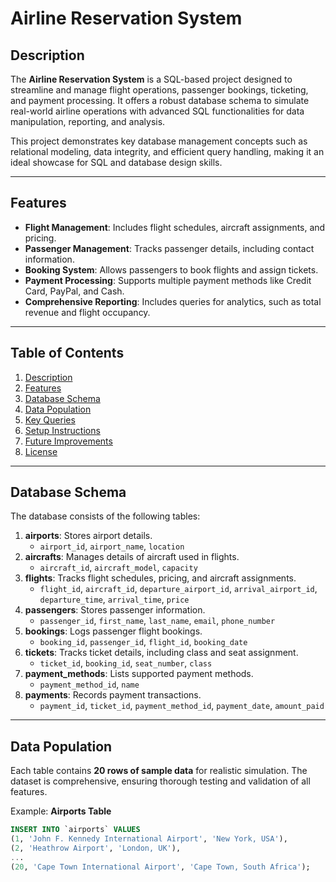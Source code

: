 # Airline Reservation System

## Description

The **Airline Reservation System** is a SQL-based project designed to streamline and manage flight operations, passenger bookings, ticketing, and payment processing. It offers a robust database schema to simulate real-world airline operations with advanced SQL functionalities for data manipulation, reporting, and analysis.

This project demonstrates key database management concepts such as relational modeling, data integrity, and efficient query handling, making it an ideal showcase for SQL and database design skills.

---

## Features

- **Flight Management**: Includes flight schedules, aircraft assignments, and pricing.
- **Passenger Management**: Tracks passenger details, including contact information.
- **Booking System**: Allows passengers to book flights and assign tickets.
- **Payment Processing**: Supports multiple payment methods like Credit Card, PayPal, and Cash.
- **Comprehensive Reporting**: Includes queries for analytics, such as total revenue and flight occupancy.

---

## Table of Contents

1. [Description](#description)
2. [Features](#features)
3. [Database Schema](#database-schema)
4. [Data Population](#data-population)
5. [Key Queries](#key-queries)
6. [Setup Instructions](#setup-instructions)
7. [Future Improvements](#future-improvements)
8. [License](#license)

---

## Database Schema

The database consists of the following tables:

1. **airports**: Stores airport details.
   - `airport_id`, `airport_name`, `location`
2. **aircrafts**: Manages details of aircraft used in flights.
   - `aircraft_id`, `aircraft_model`, `capacity`
3. **flights**: Tracks flight schedules, pricing, and aircraft assignments.
   - `flight_id`, `aircraft_id`, `departure_airport_id`, `arrival_airport_id`, `departure_time`, `arrival_time`, `price`
4. **passengers**: Stores passenger information.
   - `passenger_id`, `first_name`, `last_name`, `email`, `phone_number`
5. **bookings**: Logs passenger flight bookings.
   - `booking_id`, `passenger_id`, `flight_id`, `booking_date`
6. **tickets**: Tracks ticket details, including class and seat assignment.
   - `ticket_id`, `booking_id`, `seat_number`, `class`
7. **payment_methods**: Lists supported payment methods.
   - `payment_method_id`, `name`
8. **payments**: Records payment transactions.
   - `payment_id`, `ticket_id`, `payment_method_id`, `payment_date`, `amount_paid`

---

## Data Population

Each table contains **20 rows of sample data** for realistic simulation. The dataset is comprehensive, ensuring thorough testing and validation of all features.

Example: **Airports Table**
```sql
INSERT INTO `airports` VALUES
(1, 'John F. Kennedy International Airport', 'New York, USA'),
(2, 'Heathrow Airport', 'London, UK'),
...
(20, 'Cape Town International Airport', 'Cape Town, South Africa');
